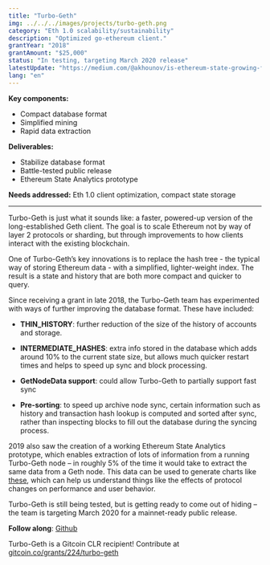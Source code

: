 ```yaml
---
title: "Turbo-Geth"
img: ../../../images/projects/turbo-geth.png
category: "Eth 1.0 scalability/sustainability"
description: "Optimized go-ethereum client."
grantYear: "2018"
grantAmount: "$25,000"
status: "In testing, targeting March 2020 release"
latestUpdate: "https://medium.com/@akhounov/is-ethereum-state-growing-faster-now-and-ethereum-state-analytics-project-97777ab47af"
lang: "en"
---
```


**Key components:**

- Compact database format
- Simplified mining
- Rapid data extraction

**Deliverables:**

- Stabilize database format
- Battle-tested public release
- Ethereum State Analytics prototype

**Needs addressed:** Eth 1.0 client optimization, compact state storage

---

Turbo-Geth is just what it sounds like: a faster, powered-up version of the long-established Geth client. The goal is to scale Ethereum not by way of layer 2 protocols or sharding, but through improvements to how clients interact with the existing blockchain.

One of Turbo-Geth’s key innovations is to replace the hash tree - the typical way of storing Ethereum data - with a simplified, lighter-weight index. The result is a state and history that are both more compact and quicker to query.

Since receiving a grant in late 2018, the Turbo-Geth team has experimented with ways of further improving the database format. These have included:

- **THIN_HISTORY**: further reduction of the size of the history of accounts and storage.

- **INTERMEDIATE_HASHES**: extra info stored in the database which adds around 10% to the current state size, but allows much quicker restart times and helps to speed up sync and block processing.

- **GetNodeData support**: could allow Turbo-Geth to partially support fast sync

- **Pre-sorting**: to speed up archive node sync, certain information such as history and transaction hash lookup is computed and sorted after sync, rather than inspecting blocks to fill out the database during the syncing process.

2019 also saw the creation of a working Ethereum State Analytics prototype, which enables extraction of lots of information from a running Turbo-Geth node – in roughly 5% of the time it would take to extract the same data from a Geth node. This data can be used to generate charts like [these](https://medium.com/@akhounov/ethereum-block-gas-limit-increase-and-state-growth-b95353153179), which can help us understand things like the effects of protocol changes on performance and user behavior.

Turbo-Geth is still being tested, but is getting ready to come out of hiding – the team is targeting March 2020 for a mainnet-ready public release.

**Follow along**: [Github](https://github.com/ledgerwatch/turbo-geth)

Turbo-Geth is a Gitcoin CLR recipient! Contribute at [gitcoin.co/grants/224/turbo-geth](https://gitcoin.co/grants/224/turbo-geth)
